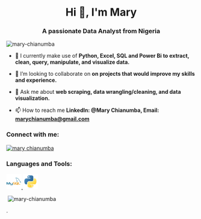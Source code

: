<h1 align="center">Hi 👋, I'm Mary</h1>
<h3 align="center">A passionate Data Analyst from Nigeria</h3>

<p align="left"> <img src="https://komarev.com/ghpvc/?username=mary-chianumba&label=Profile%20views&color=0e75b6&style=flat" alt="mary-chianumba" /> </p>

- 🌱 I currently make use of **Python, Excel, SQL and Power Bi to extract, clean, query, manipulate, and visualize data.**

- 👯 I’m looking to collaborate on **on projects that would improve my skills and experience.**

- 💬 Ask me about **web scraping, data wrangling/cleaning, and data visualization.**

- 📫 How to reach me **LinkedIn: @Mary Chianumba, Email: marychianumba@gmail.com**

<h3 align="left">Connect with me:</h3>
<p align="left">
<a href="https://linkedin.com/in/mary chianumba" target="blank"><img align="center" src="https://raw.githubusercontent.com/rahuldkjain/github-profile-readme-generator/master/src/images/icons/Social/linked-in-alt.svg" alt="mary chianumba" height="30" width="40" /></a>
</p>

<h3 align="left">Languages and Tools:</h3>
<p align="left"> <a href="https://www.mysql.com/" target="_blank" rel="noreferrer"> <img src="https://raw.githubusercontent.com/devicons/devicon/master/icons/mysql/mysql-original-wordmark.svg" alt="mysql" width="40" height="40"/> </a> <a href="https://www.python.org" target="_blank" rel="noreferrer"> <img src="https://raw.githubusercontent.com/devicons/devicon/master/icons/python/python-original.svg" alt="python" width="40" height="40"/> </a> </p>

<p>&nbsp;<img align="center" src="https://github-readme-stats.vercel.app/api?username=mary-chianumba&show_icons=true&locale=en" alt="mary-chianumba" /></p>
.
